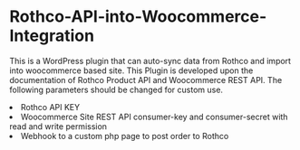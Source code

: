 # Rothco-API-into-Woocommerce-Integration
This is a WordPress plugin that can auto-sync data from Rothco and import into woocommerce based site.
This Plugin is developed upon the documentation of Rothco Product API and Woocommerce REST API.
The following parameters should be changed for custom use.

<li>Rothco API KEY</li>
<li>Woocommerce Site REST API consumer-key and consumer-secret with read and write permission</li>
<li>Webhook to a custom php page to post order to Rothco</li>
